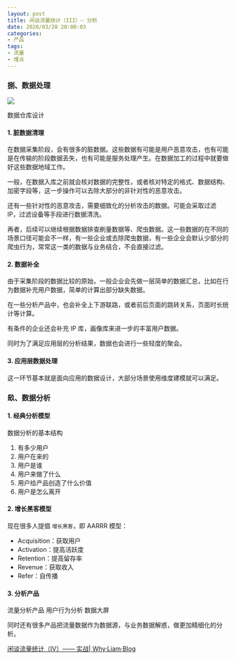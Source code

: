 ```yaml
---
layout: post
title: 闲谈流量统计（III）— 分析
date: 2020/03/20 20:00:03
categories:
- 产品
tags:
- 流量
- 埋点
---
```


### 捌、数据处理

![](http://pics.naaln.com/blog/2020-04-04-130940.jpg-basicBlog)

数据仓库设计

#### 1. 脏数据清理

在数据采集阶段，会有很多的脏数据。这些数据有可能是用户恶意攻击，也有可能是在传输的阶段数据丢失，也有可能是服务处理产生。在数据加工的过程中就要做好这些数据地域工作。

一般，在数据入库之前就会核对数据的完整性，或者核对特定的格式、数据结构、加密字段等，这一步操作可以去除大部分的非针对性的恶意攻击。

还有一些针对性的恶意攻击，需要细致化的分析攻击的数据。可能会采取过滤 IP，过滤设备等手段进行数据清洗。

再者，后续可以继续根据数据排查刷量数据等、爬虫数据。这一些数据的在不同的场景口径可能会不一样，有一些企业或去除爬虫数据，有一些企业会默认少部分的爬虫行为，常常这一类的数据与业务结合，不会直接过滤。

#### 2. 数据补全

由于采集阶段的数据比较的原始，一般企业会先做一层简单的数据汇总，比如在行为数据补充用户数据，简单的计算出部分缺失数据。

在一些分析产品中，也会补全上下游联路，或者前后页面的跳转关系，页面时长统计等计算。

有条件的企业还会补充 IP 库，画像库来进一步的丰富用户数据。

同时为了满足应用层的分析结果，数据也会进行一些轻度的聚会。

#### 3. 应用层数据处理

这一环节基本就是面向应用的数据设计，大部分场景使用维度建模就可以满足。

### 镹、数据分析

#### 1. 经典分析模型

数据分析的基本结构

1. 有多少用户
2. 用户在来的
3. 用户是谁
4. 用户来做了什么
5. 用户给产品创造了什么价值
6. 用户是怎么离开

#### 2. 增长黑客模型

现在很多人提倡 `增长黑客`，即 AARRR 模型：

- Acquisition：获取用户
- Activation：提高活跃度
- Retention：提高留存率
- Revenue：获取收入
- Refer：自传播

#### 3. 分析产品

流量分析产品
用户行为分析
数据大屏

同时还有很多产品把流量数据作为数据源，与业务数据解惑，做更加精细化的分析。

[闲谈流量统计（IV）—— 实战| Why·Liam·Blog](https://blog.naaln.com/2020/03/data-analytic-4/)

